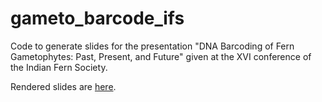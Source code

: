 # gameto_barcode_ifs

Code to generate slides for the presentation "DNA Barcoding of Fern Gametophytes: Past, Present, and Future" given at the XVI conference of the
Indian Fern Society.

Rendered slides are [here](https://joelnitta.github.io/gameto_barcode_ifs).